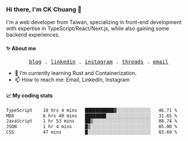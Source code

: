 ### Hi there, I'm CK Chuang 👋

I'm a web developer from Taiwan, specializing in front-end development with expertise in TypeScript/React/Next.js, while also gaining some backend experiences.

#### ✨ About me

<p align="center">
  <samp>
    <a href="https://www.codefarmer.tw/">blog</a> .
    <a href="https://www.linkedin.com/in/ckchuang">linkedin</a> .
    <a href="https://www.instagram.com/codefarmer.tw/">instagram</a> .
    <a href="https://www.threads.net/@codefarmer.tw">threads</a> .
    <a href="mailto:dissaivent@gmail.com">email</a>
  </samp>
</p>

- 🌱 I’m currently learning Rust and Containerization.
- 📫 How to reach me: Email, LinkedIn, Instagram

#### 📈 My coding stats

<!-- ![CK's GitHub stats](https://github-readme-stats.vercel.app/api?username=ckchuang-dev&show_icons=true&count_private=false&custom_title=My%20GitHub%20Stats%20&theme=dracula) -->

<!--START_SECTION:waka-->

```txt
TypeScript    10 hrs 4 mins   ███████████▓░░░░░░░░░░░░░   46.71 %
MDX           6 hrs 49 mins   ████████░░░░░░░░░░░░░░░░░   31.65 %
JavaScript    1 hr 53 mins    ██▒░░░░░░░░░░░░░░░░░░░░░░   08.74 %
JSON          1 hr 4 mins     █▒░░░░░░░░░░░░░░░░░░░░░░░   05.00 %
CSS           47 mins         █░░░░░░░░░░░░░░░░░░░░░░░░   03.69 %
```

<!--END_SECTION:waka-->
